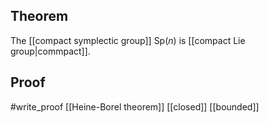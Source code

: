 ## Theorem
The [[compact symplectic group]] $\text{Sp}(n)$ is [[compact Lie group|commpact]].
## Proof
#write_proof 
[[Heine-Borel theorem]] [[closed]] [[bounded]]